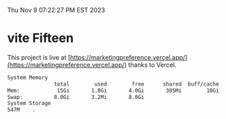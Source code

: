 Thu Nov  9 07:22:27 PM EST 2023

# vite Fifteen


This project is live at [https://marketingpreference.vercel.app/](https://marketingpreference.vercel.app/) thanks to Vercel.

```bash
System Memory
               total        used        free      shared  buff/cache   available
Mem:            15Gi       1.8Gi       4.0Gi       305Mi        10Gi        13Gi
Swap:          8.0Gi       3.2Mi       8.0Gi
System Storage
547M	.
```
